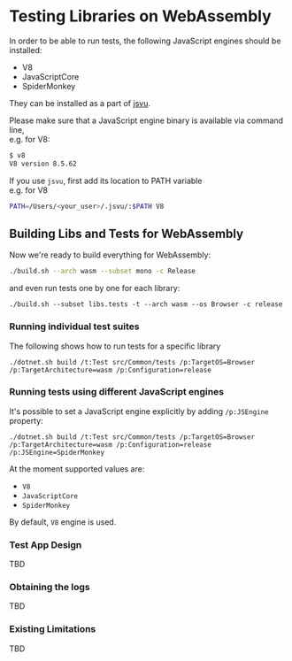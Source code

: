 # Testing Libraries on WebAssembly

In order to be able to run tests, the following JavaScript engines should be installed:
- V8
- JavaScriptCore
- SpiderMonkey

They can be installed as a part of [jsvu](https://github.com/GoogleChromeLabs/jsvu).

Please make sure that a JavaScript engine binary is available via command line,  
e.g. for V8:
```bash
$ v8
V8 version 8.5.62
```

If you use `jsvu`, first add its location to PATH variable  
e.g. for V8

```bash
PATH=/Users/<your_user>/.jsvu/:$PATH V8
```

## Building Libs and Tests for WebAssembly

Now we're ready to build everything for WebAssembly:
```bash
./build.sh --arch wasm --subset mono -c Release
```
and even run tests one by one for each library:
```
./build.sh --subset libs.tests -t --arch wasm --os Browser -c release
```

### Running individual test suites
The following shows how to run tests for a specific library
```
./dotnet.sh build /t:Test src/Common/tests /p:TargetOS=Browser /p:TargetArchitecture=wasm /p:Configuration=release
```

### Running tests using different JavaScript engines
It's possible to set a JavaScript engine explicitly by adding `/p:JSEngine` property: 

```
./dotnet.sh build /t:Test src/Common/tests /p:TargetOS=Browser /p:TargetArchitecture=wasm /p:Configuration=release /p:JSEngine=SpiderMonkey
```

At the moment supported values are:
- `V8`
- `JavaScriptCore`
- `SpiderMonkey`

By default, `V8` engine is used.

### Test App Design
TBD

### Obtaining the logs
TBD

### Existing Limitations
TBD
